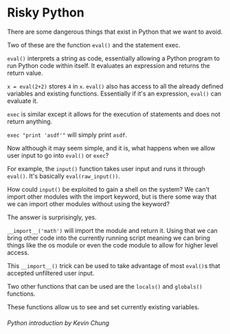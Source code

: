 # Risky Python
There are some dangerous things that exist in Python that we want to avoid.

Two of these are the function `eval()` and the statement exec.

`eval()` interprets a string as code, essentially allowing a Python program to run Python code within itself. It evaluates an expression and returns the return value.

`x = eval(2+2)` stores `4` in `x`. `eval()` also has access to all the already defined variables and existing functions. Essentially if it's an expression, `eval()` can evaluate it.

`exec` is similar except it allows for the execution of statements and does not return anything.

`exec "print 'asdf'"` will simply print `asdf`.

Now although it may seem simple, and it is, what happens when we allow user input to go into `eval()` or `exec`?

For example, the `input()` function takes user input and runs it through `eval()`. It's basically `eval(raw_input())`.

How could `input()` be exploited to gain a shell on the system? We can't import other modules with the import keyword, but is there some way that we can import other modules without using the keyword?

The answer is surprisingly, yes.

`__import__('math')` will import the module and return it. Using that we can bring other code into the currently running script meaning we can bring things like the os module or even the code module to allow for higher level access.

This `__import__()` trick can be used to take advantage of most `eval()`s that accepted unfiltered user input.

Two other functions that can be used are the `locals()` and `globals()` functions.

These functions allow us to see and set currently existing variables.

###### Python introduction by Kevin Chung
